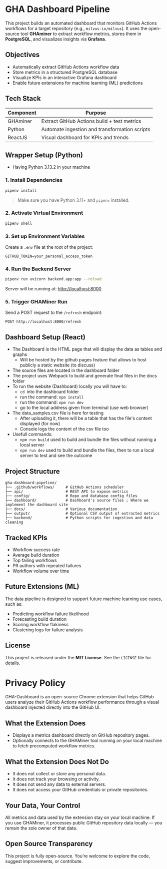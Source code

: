 # GHA Dashboard Pipeline

This project builds an automated dashboard that monitors GitHub Actions workflows for a target repository (e.g., `milvus-io/milvus`). It uses the open-source tool **GHAminer** to extract workflow metrics, stores them in **PostgreSQL**, and visualizes insights via **Grafana**.

## Objectives

- Automatically extract GitHub Actions workflow data
- Store metrics in a structured PostgreSQL database
- Visualize KPIs in an interactive Grafana dashboard
- Enable future extensions for machine learning (ML) predictions

## Tech Stack

| Component      | Purpose                                        |
|----------------|------------------------------------------------|
| GHAminer       | Extract GitHub Actions build + test metrics    |
| Python         | Automate ingestion and transformation scripts  |
| ReactJS        | Visual dashboard for KPIs and trends           |

## Wrapper Setup (Python)

- Having Python 3.13.2 in your machine
### 1. Install Dependencies

```bash
pipenv install
```

> Make sure you have Python 3.11+ and `pipenv` installed.

### 2. Activate Virtual Environment

```bash
pipenv shell
```

### 3. Set up Environment Variables

Create a `.env` file at the root of the project:

```env
GITHUB_TOKEN=your_personal_access_token
```

### 4. Run the Backend Server

```bash
pipenv run uvicorn backend.app:app --reload
```

Server will be running at: [http://localhost:8000](http://localhost:8000)

### 5. Trigger GHAMiner Run

Send a POST request to the `/refresh` endpoint:

```http
POST http://localhost:8000/refresh
```

## Dashboard Setup (React)

- The Dashboard is the HTML page that will display the data as tables and graphs
    - Will be hosted by the github pages feature that allows to host publicly a static website (to discuss)
- The source files are located in the dashboard folder
- The project uses Webpack to build and generate final files in the docs folder
- To run the website (Dashboard) locally you will have to:
    - `cd `into the dashboard folder
    - run the command: `npm install`
    - run the command: `npm run dev`
    - go to the local address given from terminal (use web browser)
- The data_samples.csv file is here for testing
    - After uploading it, there will be a table that has the file's content displayed (for now)
    - Console logs the content of the csv file too
- Usefull commands:
    - `npm run build` used to build and bundle the files without running a local server 
    - `npm run dev` used to build and bundle the files, then to run a local server to test and see the outcome


## Project Structure

```text
gha-dashboard-pipeline/
├── .github/workflows/     # GitHub Actions scheduler
├── api/                   # REST API to expose metrics
├── config/                # Repo and database config files
├── dashboard/             # Dashboard's source files ; Where we implement the dashboard site
├── docs/                  # Various documentation
├── output/                # Optional CSV output of extracted metrics
├── backend/               # Python scripts for ingestion and data cleaning
```

## Tracked KPIs

- Workflow success rate
- Average build duration
- Top failing workflows
- PR authors with repeated failures
- Workflow volume over time

## Future Extensions (ML)

The data pipeline is designed to support future machine learning use cases, such as:
- Predicting workflow failure likelihood
- Forecasting build duration
- Scoring workflow flakiness
- Clustering logs for failure analysis


## License

This project is released under the **MIT License**. See the `LICENSE` file for details.

# Privacy Policy  

GHA-Dashboard is an open-source Chrome extension that helps GitHub users analyze their GitHub Actions workflow performance through a visual dashboard injected directly into the GitHub UI.  

## What the Extension Does  
- Displays a metrics dashboard directly on GitHub repository pages.  
- Optionally connects to the GHAMiner tool running on your local machine to fetch precomputed workflow metrics.

## What the Extension Does Not Do  
- It does not collect or store any personal data.
- It does not track your browsing or activity.
- It does not send any data to external servers.
- It does not access your GitHub credentials or private repositories.

## Your Data, Your Control  
All metrics and data used by the extension stay on your local machine. If you use GHAMiner, it processes public GitHub repository data locally — you remain the sole owner of that data.  

## Open Source Transparency  
This project is fully open-source. You’re welcome to explore the code, suggest improvements, or contribute.
